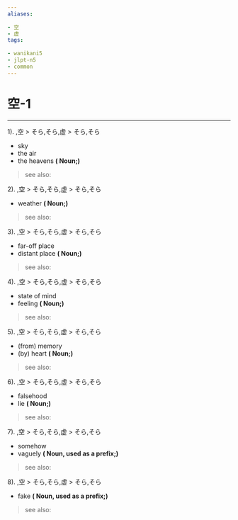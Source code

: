 ```yaml
---
aliases:
    
- 空
- 虚
tags:
    
- wanikani5
- jlpt-n5
- common
---
```


# 空-1
---
1).
,空 > そら,そら,虚 > そら,そら

- sky
- the air
- the heavens
**( Noun;)**
> see also: 
            
2).
,空 > そら,そら,虚 > そら,そら

- weather
**( Noun;)**
> see also: 
            
3).
,空 > そら,そら,虚 > そら,そら

- far-off place
- distant place
**( Noun;)**
> see also: 
            
4).
,空 > そら,そら,虚 > そら,そら

- state of mind
- feeling
**( Noun;)**
> see also: 
            
5).
,空 > そら,そら,虚 > そら,そら

- (from) memory
- (by) heart
**( Noun;)**
> see also: 
            
6).
,空 > そら,そら,虚 > そら,そら

- falsehood
- lie
**( Noun;)**
> see also: 
            
7).
,空 > そら,そら,虚 > そら,そら

- somehow
- vaguely
**( Noun, used as a prefix;)**
> see also: 
            
8).
,空 > そら,そら,虚 > そら,そら

- fake
**( Noun, used as a prefix;)**
> see also: 
            